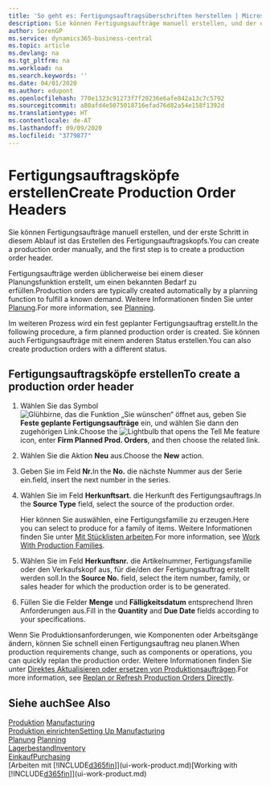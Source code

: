 ```yaml
---
title: 'So geht es: Fertigungsauftragsüberschriften herstellen | Microsoft Docs'
description: Sie können Fertigungsaufträge manuell erstellen, und der erste Schritt in diesem Ablauf ist das Erstellen des Fertigungsauftragskopfs.
author: SorenGP
ms.service: dynamics365-business-central
ms.topic: article
ms.devlang: na
ms.tgt_pltfrm: na
ms.workload: na
ms.search.keywords: ''
ms.date: 04/01/2020
ms.author: edupont
ms.openlocfilehash: 770e1323c91273f7f20236e6afe842a13c7c5792
ms.sourcegitcommit: a80afd4e5075018716efad76d82a54e158f1392d
ms.translationtype: HT
ms.contentlocale: de-AT
ms.lasthandoff: 09/09/2020
ms.locfileid: "3779877"
---
```

# <a name="create-production-order-headers"></a><span data-ttu-id="a321e-103">Fertigungsauftragsköpfe erstellen</span><span class="sxs-lookup"><span data-stu-id="a321e-103">Create Production Order Headers</span></span>
<span data-ttu-id="a321e-104">Sie können Fertigungsaufträge manuell erstellen, und der erste Schritt in diesem Ablauf ist das Erstellen des Fertigungsauftragskopfs.</span><span class="sxs-lookup"><span data-stu-id="a321e-104">You can create a production order manually, and the first step is to create a production order header.</span></span>

<span data-ttu-id="a321e-105">Fertigungsaufträge werden üblicherweise bei einem dieser Planungsfunktion erstellt, um einen bekannten Bedarf zu erfüllen.</span><span class="sxs-lookup"><span data-stu-id="a321e-105">Production orders are typically created automatically by a planning function to fulfill a known demand.</span></span> <span data-ttu-id="a321e-106">Weitere Informationen finden Sie unter [Planung](production-planning.md).</span><span class="sxs-lookup"><span data-stu-id="a321e-106">For more information, see [Planning](production-planning.md).</span></span>   

<span data-ttu-id="a321e-107">Im weiteren Prozess wird ein fest geplanter Fertigungsauftrag erstellt.</span><span class="sxs-lookup"><span data-stu-id="a321e-107">In the following procedure, a firm planned production order is created.</span></span> <span data-ttu-id="a321e-108">Sie können auch Fertigungsaufträge mit einem anderen Status erstellen.</span><span class="sxs-lookup"><span data-stu-id="a321e-108">You can also create production orders with a different status.</span></span>  

## <a name="to-create-a-production-order-header"></a><span data-ttu-id="a321e-109">Fertigungsauftragsköpfe erstellen</span><span class="sxs-lookup"><span data-stu-id="a321e-109">To create a production order header</span></span>  
1.  <span data-ttu-id="a321e-110">Wählen Sie das Symbol ![Glühbirne, das die Funktion „Sie wünschen“ öffnet](media/ui-search/search_small.png "Tell Me-Funktion") aus, geben Sie **Feste geplante Fertigungsaufträge** ein, und wählen Sie dann den zugehörigen Link.</span><span class="sxs-lookup"><span data-stu-id="a321e-110">Choose the ![Lightbulb that opens the Tell Me feature](media/ui-search/search_small.png "Tell me what you want to do") icon, enter **Firm Planned Prod. Orders**, and then choose the related link.</span></span>  
2.  <span data-ttu-id="a321e-111">Wählen Sie die Aktion **Neu** aus.</span><span class="sxs-lookup"><span data-stu-id="a321e-111">Choose the **New** action.</span></span>  
3.  <span data-ttu-id="a321e-112">Geben Sie im Feld **Nr.**</span><span class="sxs-lookup"><span data-stu-id="a321e-112">In the **No.**</span></span> <span data-ttu-id="a321e-113">die nächste Nummer aus der Serie ein.</span><span class="sxs-lookup"><span data-stu-id="a321e-113">field, insert the next number in the series.</span></span>  
4.  <span data-ttu-id="a321e-114">Wählen Sie im Feld **Herkunftsart.** die Herkunft des Fertigungsauftrags.</span><span class="sxs-lookup"><span data-stu-id="a321e-114">In the **Source Type** field, select the source of the production order.</span></span>

    <span data-ttu-id="a321e-115">Hier können Sie auswählen, eine Fertigungsfamilie zu erzeugen.</span><span class="sxs-lookup"><span data-stu-id="a321e-115">Here you can select to produce for a family of items.</span></span> <span data-ttu-id="a321e-116">Weitere Informationen finden Sie unter [Mit Stücklisten arbeiten](production-how-work-family.md).</span><span class="sxs-lookup"><span data-stu-id="a321e-116">For more information, see [Work With Production Families](production-how-work-family.md).</span></span>
5.  <span data-ttu-id="a321e-117">Wählen Sie im Feld **Herkunftsnr.** die Artikelnummer, Fertigungsfamilie oder den Verkaufskopf aus, für die/den der Fertigungsauftrag erstellt werden soll.</span><span class="sxs-lookup"><span data-stu-id="a321e-117">In the **Source No.** field, select the item number, family, or sales header for which the production order is to be generated.</span></span>  
6.  <span data-ttu-id="a321e-118">Füllen Sie die Felder **Menge** und **Fälligkeitsdatum** entsprechend Ihren Anforderungen aus.</span><span class="sxs-lookup"><span data-stu-id="a321e-118">Fill in the **Quantity** and **Due Date** fields according to your specifications.</span></span>  

<span data-ttu-id="a321e-119">Wenn Sie Produktionsanforderungen, wie Komponenten oder Arbeitsgänge ändern, können Sie schnell  einen Fertigungsauftrag neu planen.</span><span class="sxs-lookup"><span data-stu-id="a321e-119">When production requirements change, such as components or operations, you can quickly replan the production order.</span></span> <span data-ttu-id="a321e-120">Weitere Informationen finden Sie unter [Direktes Aktualisieren oder ersetzen von Produktionsaufträgen](production-how-to-replan-refresh-production-orders.md).</span><span class="sxs-lookup"><span data-stu-id="a321e-120">For more information, see [Replan or Refresh Production Orders Directly](production-how-to-replan-refresh-production-orders.md).</span></span> 

## <a name="see-also"></a><span data-ttu-id="a321e-121">Siehe auch</span><span class="sxs-lookup"><span data-stu-id="a321e-121">See Also</span></span>  
<span data-ttu-id="a321e-122">[Produktion](production-manage-manufacturing.md)  </span><span class="sxs-lookup"><span data-stu-id="a321e-122">[Manufacturing](production-manage-manufacturing.md)  </span></span>  
[<span data-ttu-id="a321e-123">Produktion einrichten</span><span class="sxs-lookup"><span data-stu-id="a321e-123">Setting Up Manufacturing</span></span>](production-configure-production-processes.md)  
<span data-ttu-id="a321e-124">[Planung](production-planning.md)    </span><span class="sxs-lookup"><span data-stu-id="a321e-124">[Planning](production-planning.md)    </span></span>  
[<span data-ttu-id="a321e-125">Lagerbestand</span><span class="sxs-lookup"><span data-stu-id="a321e-125">Inventory</span></span>](inventory-manage-inventory.md)  
[<span data-ttu-id="a321e-126">Einkauf</span><span class="sxs-lookup"><span data-stu-id="a321e-126">Purchasing</span></span>](purchasing-manage-purchasing.md)  
<span data-ttu-id="a321e-127">[Arbeiten mit [!INCLUDE[d365fin](includes/d365fin_md.md)]](ui-work-product.md)</span><span class="sxs-lookup"><span data-stu-id="a321e-127">[Working with [!INCLUDE[d365fin](includes/d365fin_md.md)]](ui-work-product.md)</span></span>

